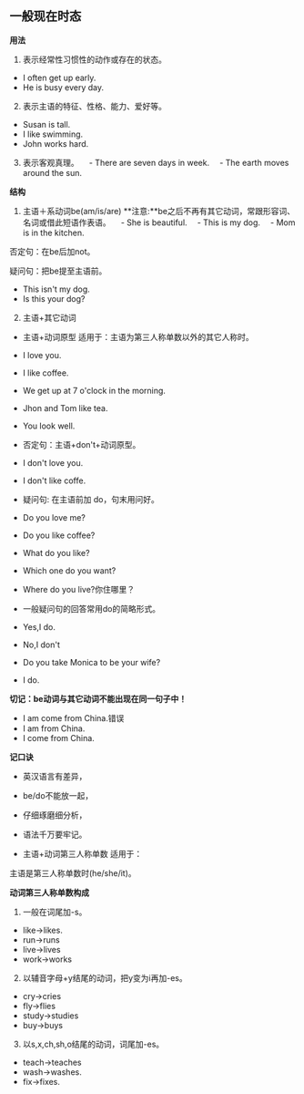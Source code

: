 ## 一般现在时态
**用法**
1. 表示经常性习惯性的动作或存在的状态。
  - I often get up early.
  - He is busy every day.

2. 表示主语的特征、性格、能力、爱好等。
  - Susan is tall.
  - I like swimming.
  - John works hard.

3. 表示客观真理。
　- There are seven days in week.
　- The earth moves around the sun.

**结构**
1. 主语＋系动词be(am/is/are)
**注意:**be之后不再有其它动词，常跟形容词、名词或借此短语作表语。
　- She is beautiful.
　- This is my dog.
　- Mom is in the kitchen.

否定句：在be后加not。

疑问句：把be提至主语前。
 - This isn't my dog.
 - Is this your dog?

2. 主语+其它动词
- 主语+动词原型
适用于：主语为第三人称单数以外的其它人称时。
 - I love you.
 - I like coffee.
 - We get up at 7 o'clock in the morning.
 - Jhon and Tom like tea.
 - You look well.

- 否定句：主语+don't+动词原型。
 - I don't love you.
 - I don't like coffe.
- 疑问句: 在主语前加 do，句末用问好。
 - Do you love me?
 - Do you like coffee?
 - What do you like?
 - Which one do you want?
 - Where do you live?你住哪里？
- 一般疑问句的回答常用do的简略形式。
 - Yes,I do.
 - No,I don't
 - Do you take Monica to be your wife?
 - I do.

 **切记：be动词与其它动词不能出现在同一句子中！**
 - I am come from China.错误
 - I am from China.
 - I come from China.

 **记口诀**
 - 英汉语言有差异，
 - be/do不能放一起，
 - 仔细琢磨细分析，
 - 语法千万要牢记。

- 主语+动词第三人称单数
适用于：

主语是第三人称单数时(he/she/it)。

**动词第三人称单数构成**
1. 一般在词尾加-s。
 - like->likes.
 - run->runs
 - live->lives
 - work->works
2. 以辅音字母+y结尾的动词，把y变为i再加-es。
  - cry->cries
  - fly->flies
  - study->studies
  - buy->buys
3. 以s,x,ch,sh,o结尾的动词，词尾加-es。
  - teach->teaches
  - wash->washes.
  - fix->fixes.
